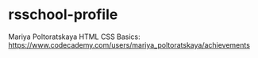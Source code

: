 # rsschool-profile
Mariya Poltoratskaya
HTML CSS Basics: https://www.codecademy.com/users/mariya_poltoratskaya/achievements
